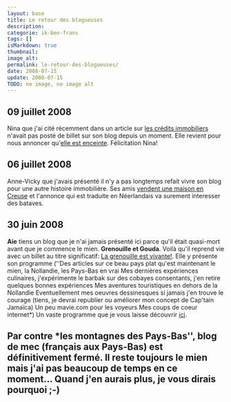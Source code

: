 ```yaml
---
layout: base
title: Le retour des blogueuses
description: 
categorie: ik-ben-frans
tags: []
isMarkdown: true
thumbnail: 
image_alt: 
permalink: le-retour-des-blogueuses/
date: 2008-07-15
update: 2008-07-15
TODO: no image, no image alt
---
```




## 09 juillet 2008
Nina que j'ai cité récemment dans un article sur [les crédits immobiliers](/un-taxateur-qui-vous-veut-du-bien) n'avait pas posté de billet sur son blog depuis un moment. Elle revient pour nous annoncer qu'[elle est enceinte](http://ninamsterdam.canalblog.com/archives/2008/07/09/9870612.html). Félicitation Nina!


## 06 juillet 2008
Anne-Vicky que j'avais présenté il n'y a pas longtemps refait vivre son blog pour une autre histoire immobilière. Ses amis [vendent une maison en Creuse](http://annevickycarlier.blogspot.com/2008/07/te-koop-vendre.html) et l'annonce qui est traduite en Néerlandais va surement interesser des bataves.

## 30 juin 2008
**Aie** tiens un blog que je n'ai jamais présenté ici parce qu'il était quasi-mort avant que je commence le mien. **Grenouille et Gouda**. Voilà qu'il reprend vie avec un billet au titre significatif: [La grenouille est vivante!](http://frogouda.blogspot.com/2008/06/la-grenouille-est-vivante.html). Elle y présente son programme (''Des articles sur ce beau pays plat qu'est maintenant le mien, la Nollandie, les Pays-Bas en vrai Mes dernières expériences culinaires, j'expérimente le barbak sur des cobayes consentants, j'en retire quelques bonnes expériences Mes aventures touristiques en dehors de la Nollandie Eventuellement mes oeuvres dessinesques si jamais j'en trouve le courage (tiens, je devrai republier ou améliorer mon concept de Cap'tain Jamaïca) Un peu mavie.com pour les voyeurs Mes coups de coeur internet*) Un vaste programme que je vous laisse découvrir [ici](http://frogouda.blogspot.com/).

Par contre *les montagnes des Pays-Bas'', blog de mec (français aux Pays-Bas) est définitivement fermé. Il reste toujours le mien mais j'ai pas beaucoup de temps en ce moment... Quand j'en aurais plus, je vous dirais pourquoi ;-)
---